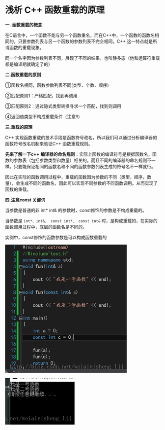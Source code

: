 # 浅析 C++ 函数重载的原理

**一.** **函数重载的概念**

在C语言中，一个函数不能与另一个函数重名，而在C++中，一个函数的函数名相同的，只要参数列表与另一个函数的参数列表不完全相同，C++ 这一特点就是所谓函数的重载现象。

同一个名字因为参数列表不同，展现了不同的结果，也叫静多态（他和运算符重载都是编译期就确定了的）



**二.函数重载的原则**

①函数名相同，函数参数列表不同(类型、个数、顺序)

②匹配原则1：严格匹配，找到再调用

③匹配原则2：通过隐式类型转换寻求一个匹配，找到则调用

④返回值类型不构成重载条件（注意‼️）

 

**三.重载的原理**

C++ 实现函数重载的技术手段是函数符号改名，所以我们可以通过分析编译器的函数符号改名机制来验证C++ 函数重载规则。 

**先来了解一下c++** **编译器的命名规则**：实际上函数的编译符号是根据函数名，函数的参数表（包括参数类型和数量）相关的。而且不同的编译器的命名规则不一样。只要能保证相同的函数名和不同的函数参数列表生成的符号名不一样就行。 

因此在实际的函数调用过程中，重载的函数因为参数的不同（类型，顺序，数量），会生成不同的函数名，因此可以实现不同参数的不同函数调用。从而实现了函数的重载。



**四.注意const 关键词**

当参数是普通的非 int* int& 的参数时，const修饰的参数是不构成重载的。

当参数是 `int*、int&、 const int*、 const int&` 时，是构成重载的，在实际的函数调用过程中，底层的函数名是不同的。

实例中，const修饰的函数参数是可以构成函数重载的

![这里写图片描述](img/clip_image001.png)

 

![这里写图片描述](img/clip_image002.png)

 